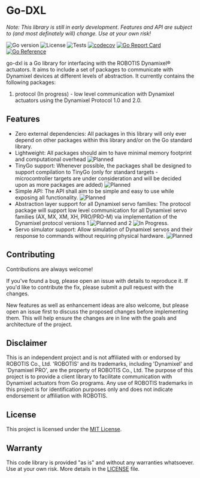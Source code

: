 # Go-DXL

*Note: This library is still in early development. Features and API are subject to (and most definately will) change. Use at your own risk!*

![Go version](https://img.shields.io/badge/go-1.18-blue)
![License](https://img.shields.io/github/license/haguro/go-dxl)
![Tests](https://github.com/haguro/go-dxl/actions/workflows/tests.yml/badge.svg?branch=main&event=push)
[![codecov](https://codecov.io/gh/haguro/go-dxl/branch/main/graph/badge.svg?token=UM33DSSTAG)](https://codecov.io/gh/haguro/go-dxl)
[![Go Report Card](https://goreportcard.com/badge/github.com/haguro/go-dxl)](https://goreportcard.com/report/github.com/haguro/go-dxl)
[![Go Reference](https://pkg.go.dev/badge/github.com/haguro/go-dxl.svg)](https://pkg.go.dev/github.com/haguro/go-dxl#section-documentation)

go-dxl is a Go library for interfacing with the ROBOTIS Dynamixel® actuators. It aims to include a set of packages to communicate with Dynamixel devices at different levels of abstraction. It currently contains the following packages:

1. protocol (In progress) - low level communication with Dynamixel actuators  using the Dynamixel Protocol 1.0 and 2.0.

## Features

- Zero external dependencies: All packages in this library will only ever depend on other packages within this library and/or on the Go standard library.
- Lightweight: All packages should aim to have minimal memory footprint and computational overhead ![Planned][planned]
- TinyGo support: Whenever possible, the packages shall be designed to support compilation to TinyGo (only for standard targets - microcontroller targets are under consideration and will be decided upon as more packages are added) ![Planned][planned]
- Simple API: The API shall aim to be simple and easy to use while exposing all functionality. ![Planned][planned]
- Abstraction layer support for all Dynamixel servo families: The protocol package will support low level communication for all Dynamixel servo families (AX, MX, XM, XH, PRO/PRO-M) via implementation of the Dynamixel protocol versions 1 ![Planned][planned] and 2 ![In Progress][in-progress].
- Servo simulator support: Allow simulation of Dynamixel servos and their response to commands without requiring physical hardware. ![Planned][planned]

## Contributing

Contributions are always welcome!

If you've found a bug, please  open an issue with details to reproduce it. If you'd like to contribute the fix, please submit a pull request with the changes.

New features as well as enhancement ideas are also welcome, but please open an issue first to discuss the proposed changes before implementing them. This will help ensure the changes are in line with the goals and architecture of the project.

## Disclaimer

This is an independent project and is not affiliated with or endorsed by ROBOTIS Co., Ltd. 'ROBOTIS' and its trademarks, including 'Dynamixel' and 'Dynamixel PRO', are the property of ROBOTIS Co., Ltd. The purpose of this project is to provide a client library to facilitate communication with Dynamixel actuators from Go programs. Any use of ROBOTIS trademarks in this project is for identification purposes only and does not indicate endorsement or affiliation with ROBOTIS.

## License

This project is licensed under the [MIT License](LICENSE).

## Warranty

This code library is provided "as is" and without any warranties whatsoever. Use at your own risk. More details in the [LICENSE](LICENSE) file.

[planned]: https://img.shields.io/badge/Planned-48B2CF "Planned"
[in-progress]: https://img.shields.io/badge/In_Progress-F9D059 "In Progress"

